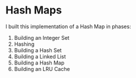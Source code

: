# Hash Maps

I built this implementation of a Hash Map in phases:
1. Building an Integer Set
2. Hashing
3. Building a Hash Set
4. Building a Linked List
5. Building a Hash Map
6. Building an LRU Cache
